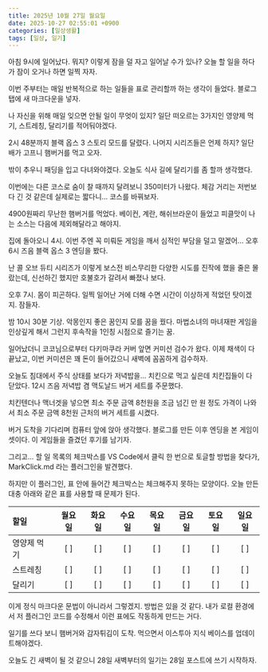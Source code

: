 ```yaml
---
title: 2025년 10월 27일 월요일
date: 2025-10-27 02:55:01 +0900
categories: [일상생활]
tags: [일상, 일기]
---
```



아침 9시에 일어났다. 뭐지? 이렇게 잠을 덜 자고 일어날 수가 있나? 오늘 할 일을 하다가 잠이 오거나 하면 일찍 자자.

이번 주부터는 매일 반복적으로 하는 일들을 표로 관리할까 하는 생각이 들었다. 블로그 탭에 새 마크다운을 넣자.

나 자신을 위해 매일 잊으면 안될 일이 무엇이 있지? 일단 떠오르는 3가지인 영양제 먹기, 스트레칭, 달리기를 적어둬야겠다.

2시 48분까지 블랙 옵스 3 스토리 모드를 달렸다. 나머지 시리즈들은 언제 하지? 일단 배가 고프니 햄버거를 먹고 오자.

밖이 추우니 패딩을 입고 다녀와야겠다. 오늘도 식사 길에 달리기를 좀 할까 생각했다.

이번에는 다른 코스로 숨이 찰 때까지 달려보니 350미터가 나왔다. 체감 거리는 저번보다 긴 것 같은데 실제로는 짧다니... 코스를 바꿔보자.

4900원짜리 무난한 햄버거를 먹었다. 베이컨, 계란, 해쉬브라운이 들었고 피클맛이 나는 소스는 다음에 제외해달라고 해야지.

집에 돌아오니 4시. 이번 주엔 꼭 미뤄둔 게임을 깨서 심적인 부담을 덜고 말겠어... 오후 6시 즈음 블랙 옵스 3 엔딩을 봤다.

난 콜 오브 듀티 시리즈가 이렇게 보스전 비스무리한 다양한 시도를 진작에 했을 줄은 몰랐는데, 신선하긴 했지만 호불호가 갈려서 빠졌나 보다.

오후 7시. 몸이 피곤하다. 일찍 일어난 거에 더해 수면 시간이 이상하게 적었던 탓이겠지. 잠들자.

밤 10시 30분 기상. 악몽인지 좋은 꿈인지 모를 꿈을 꿨다. 마법소녀의 마녀재판 게임을 인상깊게 해서 그런지 후속작을 1인칭 시점으로 즐기는 꿈.

일어났더니 코코님으로부터 다키마쿠라 커버 앞면 커미션 검수가 왔다. 이제 채색이 다 끝났고, 이번 커미션은 꽤 돈이 들어갔으니 새벽에 꼼꼼하게 검수하자.

오늘도 침대에서 주식 상태를 보다가 저녁밥을... 치킨으로 먹고 싶은데 치킨집들이 다 닫았다. 12시 즈음 저녁밥 겸 맥도날드 버거 세트를 주문했다.

치킨텐더나 맥너겟을 넣으면 최소 주문 금액 8천원을 조금 넘긴 만 원 정도 가격이 나와서 최소 주문 금액 8천원 근처의 버거 세트를 시켰다.

버거 도착을 기다리며 컴퓨터 앞에 앉아 생각했다. 블로그를 만든 이후 엔딩을 본 게임이 셋이다. 이 게임들을 즐겼던 후기를 남기자.

그리고... 할 일 목록의 체크박스를 VS Code에서 클릭 한 번으로 토글할 방법을 찾다가, MarkClick.md 라는 플러그인을 발견했다.

하지만 이 플러그인, 표 안에 들어간 체크박스는 체크해주지 못하는 모양이다. 오늘 만든 대충 아래와 같은 표를 사용할 때 문제가 된다.

| 할일        | 월요일 | 화요일 | 수요일 | 목요일 | 금요일 | 토요일 | 일요일 |
| :---------- | :----: | :----: | :----: | :----: | :----: | :----: | :----: |
| 영양제 먹기 |  [ ]   |  [ ]   |  [ ]   |  [ ]   |  [ ]   |  [ ]   |  [ ]   |
| 스트레칭    |  [ ]   |  [ ]   |  [ ]   |  [ ]   |  [ ]   |  [ ]   |  [ ]   |
| 달리기      |  [ ]   |  [ ]   |  [ ]   |  [ ]   |  [ ]   |  [ ]   |  [ ]   |

이게 정식 마크다운 문법이 아니라서 그렇겠지. 방법은 있을 것 같다. 내가 로컬 환경에서 저 플러그인 코드를 수정해서 이런 표에도 작동하게 만드는 거다.

일기를 쓰다 보니 햄버거와 감자튀김이 도착. 먹으면서 이스투아 지식 베이스를 업데이트해야겠다.

오늘도 긴 새벽이 될 것 같으니 28일 새벽부터의 일기는 28일 포스트에 쓰기 시작하자.
